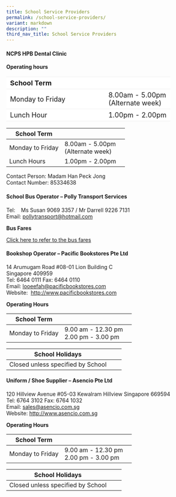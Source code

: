 ```yaml
---
title: School Service Providers
permalink: /school-service-providers/
variant: markdown
description: ""
third_nav_title: School Service Providers
---
```

#### NCPS HPB Dental Clinic

**Operating hours**
<table border="0" style="font-size: 18px; box-sizing: inherit; border-collapse: collapse; border-spacing: 0px; max-width: 100%; width: 100%;"><tbody style="box-sizing: inherit;"><tr border="0" style="box-sizing: inherit; background: rgb(255, 255, 255); height: 23px;"><td border="0" style="border: 1px solid #eee;border-left:0px;border-right:0px;box-sizing: inherit; padding: 5px 10px; width: 60%; height: 23px;"><b>School Term</b></td><td border="0" style="border: 1px solid #eee;border-left:0px;border-right:0px;box-sizing: inherit; padding: 5px 10px; width: 60%; height: 23px;"><b></b></td></tr><tr style="box-sizing: inherit; background: rgb(255, 255, 255); height: 23px;"><td style="border: 1px solid #eee;border-left:0px;border-right:0px;box-sizing: inherit; padding: 5px 10px; width: 40%; height: 23px;">Monday to Friday</td><td style="border: 1px solid #eee;border-left:0px;border-right:0px;box-sizing: inherit; padding: 5px 10px; width: 60%; height: 23px;">8.00am - 5.00pm<br>(Alternate week)</td></tr><tr style="box-sizing: inherit; background: rgb(255, 255, 255); height: 23px;"><td style="border: 1px solid #eee;border-left:0px;border-right:0px;box-sizing: inherit; padding: 5px 10px; width: 40%; height: 23px;">Lunch Hour</td><td style="border: 1px solid #eee;border-left:0px;border-right:0px;box-sizing: inherit; padding: 5px 10px; width: 60%; height: 23px;">1.00pm - 2.00pm</td></tr></tbody></table>

|  School Term     |  |<br>
| -------- | -------- | -------- |
|Monday to Friday  | 8.00am - 5.00pm<br>(Alternate week)    | 
| Lunch Hours  | 1.00pm - 2.00pm<br>    | 

Contact Person: Madam Han Peck Jong<br>
Contact Number: 85334638

#### School Bus Operator – Polly Transport Services

Tel:&nbsp; &nbsp; Ms Susan 9069 3357 / Mr Darrell 9226 7131  
Email: [pollytransport@hotmail.com](mailto:pollytransport@hotmail.com)

**Bus Fares** 

[Click here to refer to the bus fares](/files/School%20Bus%20Operator/details%20of%20bus%20operators%20and%20bus%20fares.pdf)

#### Bookshop Operator – Pacific Bookstores Pte Ltd

14 Arumugam Road #08-01 Lion Building C  
Singapore 409959  
Tel: 6464 0111 Fax: 6464 0110  
Email:&nbsp;[looeefah@pacificbookstores.com](mailto:looeefah@pacificbookstores.com)  
Website:&nbsp; <a target="\_blank" href="http://www.pacificbookstores.com">http://www.pacificbookstores.com</a>


**Operating Hours**

| School Term |  |  |
| -------- | -------- | -------- |
| Monday to Friday | 9.00 am - 12.30 pm<br> 2.00 pm - 3.00 pm |    |

| School Holidays |  |  |
| -------- | -------- | -------- |
| Closed unless specified by School |  |    |


#### Uniform / Shoe Supplier – Asencio Pte Ltd

120 Hillview Avenue #05-03 Kewalram Hillview Singapore 669594  
Tel: 6764 3102 Fax: 6764 1032  
Email:&nbsp;[sales@asencio.com.sg](mailto:sales@asencio.com.sg)  
Website:&nbsp;<a target="\_blank" href="http://www.asencio.com.sg">http://www.asencio.com.sg</a>

**Operating Hours**

| School Term |  |  |
| -------- | -------- | -------- |
| Monday to Friday | 9.00 am - 12.30 pm <br>2.00 pm - 3.00 pm |    |

| School Holidays |  |  |
| -------- | -------- | -------- |
| Closed unless specified by School |  |    |